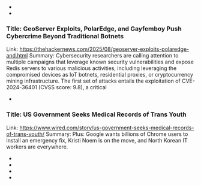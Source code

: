  - 
 - 
### Title: GeoServer Exploits, PolarEdge, and Gayfemboy Push Cybercrime Beyond Traditional Botnets
Link: https://thehackernews.com/2025/08/geoserver-exploits-polaredge-and.html
Summary: Cybersecurity researchers are calling attention to multiple campaigns that leverage known security vulnerabilities and expose Redis servers to various malicious activities, including leveraging the compromised devices as IoT botnets, residential proxies, or cryptocurrency mining infrastructure.
The first set of attacks entails the exploitation of CVE-2024-36401 (CVSS score: 9.8), a critical

 - 
### Title: US Government Seeks Medical Records of Trans Youth
Link: https://www.wired.com/story/us-government-seeks-medical-records-of-trans-youth/
Summary: Plus: Google wants billions of Chrome users to install an emergency fix, Kristi Noem is on the move, and North Korean IT workers are everywhere.

 - 
 - 
 - 
 - 
